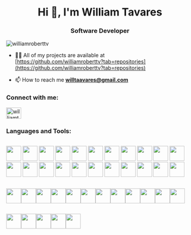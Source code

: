 <h1 align="center">Hi 👋, I'm William Tavares</h1>
<h3 align="center">Software Developer</h3>

<p align="left"> <img src="https://komarev.com/ghpvc/?username=williamroberttv&label=Profile%20views&color=0e75b6&style=flat" alt="williamroberttv" /> </p>

- 👨‍💻 All of my projects are available at [https://github.com/williamroberttv?tab=repositories](https://github.com/williamroberttv?tab=repositories)

- 📫 How to reach me **willtaavares@gmail.com**

<h3 align="left">Connect with me:</h3>
<p align="left">
<a href="https://linkedin.com/in/williamtavares" target="blank"><img align="center" src="https://raw.githubusercontent.com/rahuldkjain/github-profile-readme-generator/master/src/images/icons/Social/linked-in-alt.svg" alt="williamtavares" height="30" width="40" /></a>
</p>

<h3 align="left">Languages and Tools:</h3>

<div style="display:flex; flex-wrap:wrap">
  <p>
  <img
    src="https://cdn.jsdelivr.net/gh/devicons/devicon/icons/javascript/javascript-original.svg"
    width="40"
    height="40"
  />
  <img
    src="https://cdn.jsdelivr.net/gh/devicons/devicon/icons/typescript/typescript-original.svg"
    width="40"
    height="40"
  />
  <img
    src="https://cdn.jsdelivr.net/gh/devicons/devicon/icons/nodejs/nodejs-original.svg"
    width="40"
    height="40"
  />
  <img
    src="https://cdn.jsdelivr.net/gh/devicons/devicon/icons/python/python-original.svg"
    width="40"
    height="40"
  />
  <img
    src="https://cdn.jsdelivr.net/gh/devicons/devicon/icons/mysql/mysql-original.svg"
    width="40"
    height="40"
  />
  <img
    src="https://cdn.jsdelivr.net/gh/devicons/devicon@latest/icons/mongodb/mongodb-plain-wordmark.svg"
    width="40"
    height="40"
  />
  <img
    src="https://cdn.jsdelivr.net/gh/devicons/devicon/icons/redis/redis-original.svg"
    width="40"
    height="40"
  />
  <img
    src="https://cdn.jsdelivr.net/gh/devicons/devicon@latest/icons/figma/figma-original.svg"
    width="40"
    height="40"
  />
  <img
    src="https://cdn.jsdelivr.net/gh/devicons/devicon@latest/icons/go/go-original-wordmark.svg"
    width="40"
    height="40"
  />
  <img
    src="https://cdn.jsdelivr.net/gh/devicons/devicon@latest/icons/grafana/grafana-original-wordmark.svg"
    width="40"
    height="40"
  />
  <img
    src="https://cdn.jsdelivr.net/gh/devicons/devicon@latest/icons/graphql/graphql-plain-wordmark.svg"
    width="40"
    height="40"
  />
  <img
    src="https://cdn.jsdelivr.net/gh/devicons/devicon@latest/icons/grpc/grpc-original.svg"
    width="40"
    height="40"
  />
  <img
    src="https://cdn.jsdelivr.net/gh/devicons/devicon@latest/icons/nestjs/nestjs-original-wordmark.svg"
    width="40"
    height="40"
  />
  <img
    src="https://cdn.jsdelivr.net/gh/devicons/devicon@latest/icons/nextjs/nextjs-original-wordmark.svg"
    width="40"
    height="40"
  />
  <img
    src="https://cdn.jsdelivr.net/gh/devicons/devicon@latest/icons/insomnia/insomnia-original.svg"
    width="40"
    height="40"
  />
  <img
    src="https://cdn.jsdelivr.net/gh/devicons/devicon@latest/icons/react/react-original-wordmark.svg"
    width="40"
    height="40"
  />
  <img
    src="https://cdn.jsdelivr.net/gh/devicons/devicon@latest/icons/rabbitmq/rabbitmq-original.svg"
    width="40"
    height="40"
  />
  <img
    src="https://cdn.jsdelivr.net/gh/devicons/devicon@latest/icons/postman/postman-original.svg"
    width="40"
    height="40"
  />
  <img
    src="https://cdn.jsdelivr.net/gh/devicons/devicon@latest/icons/postgresql/postgresql-original.svg"
    width="40"
    height="40"
  />
  <img
    src="https://cdn.jsdelivr.net/gh/devicons/devicon@latest/icons/prisma/prisma-original.svg"
    width="40"
    height="40"
  />
  <img
    src="https://cdn.jsdelivr.net/gh/devicons/devicon@latest/icons/apachekafka/apachekafka-original-wordmark.svg"
    width="40"
    height="40"
  />
  <img
    src="https://cdn.jsdelivr.net/gh/devicons/devicon@latest/icons/axios/axios-plain-wordmark.svg"
    width="40"
    height="40"
  />

  <img
    src="https://cdn.jsdelivr.net/gh/devicons/devicon@latest/icons/azure/azure-original.svg"
    width="40"
    height="40"
  />

  <img
    src="https://cdn.jsdelivr.net/gh/devicons/devicon@latest/icons/browserstack/browserstack-original-wordmark.svg"
    width="40"
    height="40"
  />

  <img
    src="https://cdn.jsdelivr.net/gh/devicons/devicon@latest/icons/dbeaver/dbeaver-original.svg"
    width="40"
    height="40"
  />

  <img
    src="https://cdn.jsdelivr.net/gh/devicons/devicon@latest/icons/docker/docker-original-wordmark.svg"
    width="40"
    height="40"
  />

  <img
    src="https://cdn.jsdelivr.net/gh/devicons/devicon@latest/icons/express/express-original-wordmark.svg"
    width="40"
    height="40"
  />

  <img
    src="https://cdn.jsdelivr.net/gh/devicons/devicon@latest/icons/fastapi/fastapi-original.svg"
    width="40"
    height="40"
  />

  <img
    src="https://cdn.jsdelivr.net/gh/devicons/devicon@latest/icons/jasmine/jasmine-original.svg"
    width="40"
    height="40"
  />

  <img
    src="https://cdn.jsdelivr.net/gh/devicons/devicon@latest/icons/jest/jest-plain.svg"
    width="40"
    height="40"
  />

  <img
    src="https://cdn.jsdelivr.net/gh/devicons/devicon@latest/icons/mysql/mysql-original.svg"
    width="40"
    height="40"
  />

  <img
    src="https://cdn.jsdelivr.net/gh/devicons/devicon@latest/icons/vscode/vscode-original.svg"
    width="40"
    height="40"
  />

  <img
    src="https://cdn.jsdelivr.net/gh/devicons/devicon@latest/icons/tailwindcss/tailwindcss-original-wordmark.svg"
    width="40"
    height="40"
  />

  <img
    src="https://cdn.jsdelivr.net/gh/devicons/devicon@latest/icons/swagger/swagger-original.svg"
    width="40"
    height="40"
  />

  <img
    src="https://cdn.jsdelivr.net/gh/devicons/devicon@latest/icons/sqlalchemy/sqlalchemy-original-wordmark.svg"
    width="40"
    height="40"
  />

  <img
    src="https://cdn.jsdelivr.net/gh/devicons/devicon@latest/icons/rxjs/rxjs-original.svg"
    width="40"
    height="40"
  />

  <img
    src="https://cdn.jsdelivr.net/gh/devicons/devicon@latest/icons/sequelize/sequelize-original.svg"
    width="40"
    height="40"
  />

  <img
    src="https://cdn.jsdelivr.net/gh/devicons/devicon@latest/icons/sass/sass-original.svg"
    width="40"
    height="40"
  />

  <img
    src="https://cdn.jsdelivr.net/gh/devicons/devicon@latest/icons/slack/slack-original.svg"
    width="40"
    height="40"
  />
  </p>
</div>


